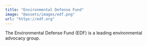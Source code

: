 ```yaml
---
title: "Environmental Defense Fund"
image: "@assets/images/edf.png"
url: "https://edf.org"
---
```


The Environmental Defense Fund (EDF) is a leading environmental advocacy group.
